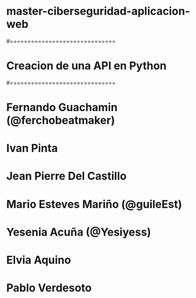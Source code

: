 # master-ciberseguridad-aplicacion-web
#==============================
# Creacion de una API en Python
#==============================
# Fernando Guachamin (@ferchobeatmaker)
# Ivan Pinta
# Jean Pierre Del Castillo
# Mario Esteves Mariño (@guileEst)
# Yesenia Acuña (@Yesiyess)
# Elvia Aquino
# Pablo Verdesoto
